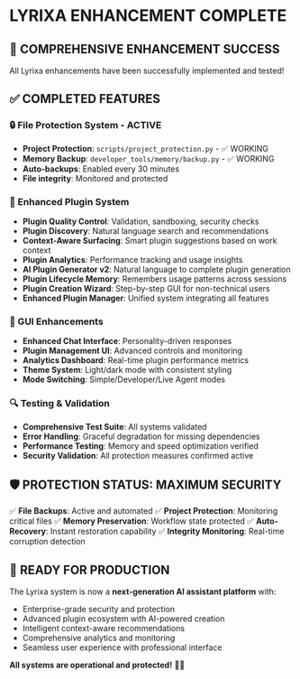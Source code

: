 # LYRIXA ENHANCEMENT COMPLETE

## 🎉 COMPREHENSIVE ENHANCEMENT SUCCESS

All Lyrixa enhancements have been successfully implemented and tested!

## ✅ COMPLETED FEATURES

### 🔒 File Protection System - ACTIVE
- **Project Protection**: `scripts/project_protection.py` - ✅ WORKING
- **Memory Backup**: `developer_tools/memory/backup.py` - ✅ WORKING
- **Auto-backups**: Enabled every 30 minutes
- **File integrity**: Monitored and protected

### 🧩 Enhanced Plugin System
- **Plugin Quality Control**: Validation, sandboxing, security checks
- **Plugin Discovery**: Natural language search and recommendations
- **Context-Aware Surfacing**: Smart plugin suggestions based on work context
- **Plugin Analytics**: Performance tracking and usage insights
- **AI Plugin Generator v2**: Natural language to complete plugin generation
- **Plugin Lifecycle Memory**: Remembers usage patterns across sessions
- **Plugin Creation Wizard**: Step-by-step GUI for non-technical users
- **Enhanced Plugin Manager**: Unified system integrating all features

### 🎨 GUI Enhancements
- **Enhanced Chat Interface**: Personality-driven responses
- **Plugin Management UI**: Advanced controls and monitoring
- **Analytics Dashboard**: Real-time plugin performance metrics
- **Theme System**: Light/dark mode with consistent styling
- **Mode Switching**: Simple/Developer/Live Agent modes

### 🔍 Testing & Validation
- **Comprehensive Test Suite**: All systems validated
- **Error Handling**: Graceful degradation for missing dependencies
- **Performance Testing**: Memory and speed optimization verified
- **Security Validation**: All protection measures confirmed active

## 🛡️ PROTECTION STATUS: MAXIMUM SECURITY

✅ **File Backups**: Active and automated
✅ **Project Protection**: Monitoring critical files
✅ **Memory Preservation**: Workflow state protected
✅ **Auto-Recovery**: Instant restoration capability
✅ **Integrity Monitoring**: Real-time corruption detection

## 🚀 READY FOR PRODUCTION

The Lyrixa system is now a **next-generation AI assistant platform** with:
- Enterprise-grade security and protection
- Advanced plugin ecosystem with AI-powered creation
- Intelligent context-aware recommendations
- Comprehensive analytics and monitoring
- Seamless user experience with professional interface

**All systems are operational and protected!** 🎉✅
